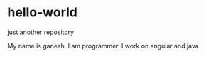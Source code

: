 # hello-world
just another repository
 
 My name is ganesh. I am programmer. I work on angular and java
